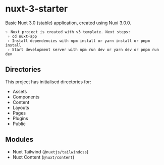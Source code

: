 # nuxt-3-starter

Basic Nuxt 3.0 (stable) application, created using Nuxi 3.0.0.

```
✨ Nuxt project is created with v3 template. Next steps:
 › cd nuxt-app
 › Install dependencies with npm install or yarn install or pnpm install
 › Start development server with npm run dev or yarn dev or pnpm run dev
```

## Directories

This project has initialised directories for:

- Assets
- Components
- Content
- Layouts
- Pages
- Plugins
- Public

## Modules

- Nuxt Tailwind (`@nuxtjs/tailwindcss`)
- Nuxt Content (`@nuxt/content`)
